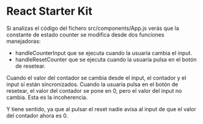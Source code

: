 # React Starter Kit

Si analizas el código del fichero src/components/App.js verás que la constante de estado counter se modifica desde dos funciones manejadoras:

- handleCounterInput que se ejecuta cuando la usuaria cambia el input.
- handleResetCounter que se ejecuta cuando la usuaria pulsa en el botón de resetear.

Cuando el valor del contador se cambia desde el input, el contador y el input sí están sincronizados. Cuando la usuaria pulsa en el botón de resetear, el valor del contador se pone en 0, pero el valor del input no cambia. Esta es la incoherencia.

Y tiene sentido, ya que al pulsar el reset nadie avisa al input de que el valor del contador ahora es 0.
